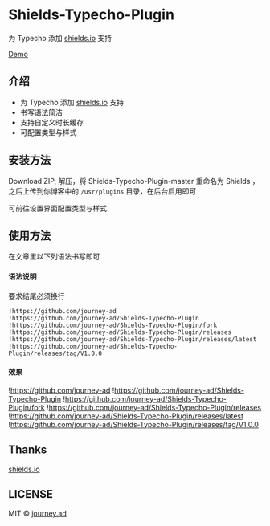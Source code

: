 # Shields-Typecho-Plugin
为 Typecho 添加 [shields.io](https://shields.io) 支持

[Demo](https://imjad.cn/archives/code/shields-io-support-plugin-test)

## 介绍
- 为 Typecho 添加 [shields.io](https://shields.io) 支持
- 书写语法简洁
- 支持自定义时长缓存
- 可配置类型与样式

## 安装方法
Download ZIP, 解压，将 Shields-Typecho-Plugin-master 重命名为 Shields ，之后上传到你博客中的 `/usr/plugins` 目录，在后台启用即可

可前往设置界面配置类型与样式

## 使用方法
在文章里以下列语法书写即可

#### 语法说明
要求结尾必须换行
```
!https://github.com/journey-ad
!https://github.com/journey-ad/Shields-Typecho-Plugin
!https://github.com/journey-ad/Shields-Typecho-Plugin/fork
!https://github.com/journey-ad/Shields-Typecho-Plugin/releases
!https://github.com/journey-ad/Shields-Typecho-Plugin/releases/latest
!https://github.com/journey-ad/Shields-Typecho-Plugin/releases/tag/V1.0.0
```

#### 效果
!https://github.com/journey-ad
!https://github.com/journey-ad/Shields-Typecho-Plugin
!https://github.com/journey-ad/Shields-Typecho-Plugin/fork
!https://github.com/journey-ad/Shields-Typecho-Plugin/releases
!https://github.com/journey-ad/Shields-Typecho-Plugin/releases/latest
!https://github.com/journey-ad/Shields-Typecho-Plugin/releases/tag/V1.0.0

## Thanks

[shields.io](https://shields.io)

## LICENSE

MIT © [journey.ad](https://github.com/journey-ad/)